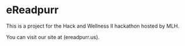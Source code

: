 # eReadpurr
This is a project for the Hack and Wellness II hackathon hosted by MLH.

You can visit our site at (ereadpurr.us).
